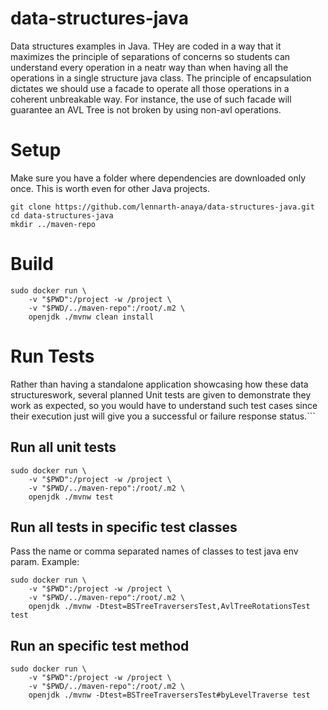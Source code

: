 
# data-structures-java

Data structures examples in Java. THey are coded in a way that it maximizes the principle of separations of concerns so students can understand every operation in a neatr way than when having all the operations in a single structure java class. The principle of encapsulation dictates we should use a facade to operate all those operations in a coherent unbreakable way. For instance, the use of such facade will guarantee an AVL Tree is not broken by using non-avl operations.

# Setup

Make sure you have a folder where dependencies are downloaded only once. This is worth even for other Java projects.

```
git clone https://github.com/lennarth-anaya/data-structures-java.git
cd data-structures-java
mkdir ../maven-repo
```

# Build

```
sudo docker run \
    -v "$PWD":/project -w /project \
    -v "$PWD/../maven-repo":/root/.m2 \
    openjdk ./mvnw clean install
```

# Run Tests

Rather than having a standalone application showcasing how these data structureswork, several planned Unit tests are given to demonstrate they work as expected, so you would have to understand such test cases since their execution just will give you a successful or failure response status.```

## Run all unit tests

```
sudo docker run \
    -v "$PWD":/project -w /project \
    -v "$PWD/../maven-repo":/root/.m2 \
    openjdk ./mvnw test
```

## Run all tests in specific test classes

Pass the name or comma separated names of classes to test java env param. Example:

```
sudo docker run \
    -v "$PWD":/project -w /project \
    -v "$PWD/../maven-repo":/root/.m2 \
    openjdk ./mvnw -Dtest=BSTreeTraversersTest,AvlTreeRotationsTest test
```


## Run an specific test method
```
sudo docker run \
    -v "$PWD":/project -w /project \
    -v "$PWD/../maven-repo":/root/.m2 \
    openjdk ./mvnw -Dtest=BSTreeTraversersTest#byLevelTraverse test
```


